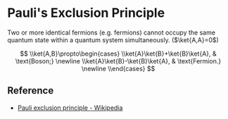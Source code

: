 # Pauli's Exclusion Principle

Two or more identical fermions (e.g. fermions) cannot occupy the same quantum state within a quantum system simultaneously. ($\ket{A,A}=0$)

$$
\\ket{A,B}\propto\begin{cases}
\\ket{A}\ket{B}+\ket{B}\ket{A}, & \text{Boson;} \newline
\\ket{A}\ket{B}-\ket{B}\ket{A}, & \text{Fermion.} \newline
\\end{cases}
$$

## Reference

* [Pauli exclusion principle - Wikipedia](https://en.wikipedia.org/wiki/Pauli_exclusion_principle)

